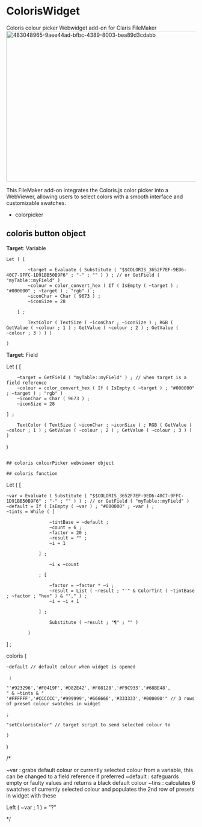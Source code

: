 # ColorisWidget
Coloris colour picker Webwidget add-on for Claris FileMaker
<img width="600" height="400" alt="483048965-9aee44ad-bfbc-4389-8003-bea89d3cdabb" src="https://github.com/user-attachments/assets/5696abea-9a9f-42d2-9a0c-75c66fbcd655" />

This FileMaker add-on integrates the Coloris.js color picker into a WebViewer, allowing users to select colors with a smooth interface and customizable swatches.
- colorpicker

## coloris button object

**Target**: Variable

```
Let ( [

		~target = Evaluate ( Substitute ( "$$COLORIS_3652F7EF-9ED6-40C7-9FFC-1D91BB50B9F6" ; "-" ; "" ) ) ; // or GetField ( "myTable::myField" )
		~colour = color_convert_hex ( If ( IsEmpty ( ~target ) ; "#000000" ; ~target ) ; "rgb" ) ;
		~iconChar = Char ( 9673 ) ;
		~iconSize = 28

	] ;

		TextColor ( TextSize ( ~iconChar ; ~iconSize ) ; RGB ( GetValue ( ~colour ; 1 ) ; GetValue ( ~colour ; 2 ) ; GetValue ( ~colour ; 3 ) ) )

)
```

**Target**: Field

Let ( [

		~target = GetField ( "myTable::myField" ) ; // when target is a field reference
		~colour = color_convert_hex ( If ( IsEmpty ( ~target ) ; "#000000" ; ~target ) ; "rgb" )
		~iconChar = Char ( 9673 ) ;
		~iconSize = 28

	] ;

		TextColor ( TextSize ( ~iconChar ; ~iconSize ) ; RGB ( GetValue ( ~colour ; 1 ) ; GetValue ( ~colour ; 2 ) ; GetValue ( ~colour ; 3 ) ) )

)

```

## coloris colourPicker webviewer object

## coloris function

```
Let ( [

	~var = Evaluate ( Substitute ( "$$COLORIS_3652F7EF-9ED6-40C7-9FFC-1D91BB50B9F6" ; "-" ; "" ) ) ; // or GetField ( "myTable::myField" )
	~default = If ( IsEmpty ( ~var ) ; "#000000" ; ~var ) ;
	~tints = While ( [ 
			
					~tintBase = ~default ; 
					~count = 6 ;
					~factor = 20 ;
					~result = "" ;
					~i = 1 
			
				] ; 
			
					~i ≤ ~count
			
				; [ 
			
					~factor = ~factor * ~i ;
					~result = List ( ~result ; "'" & ColorTint ( ~tintBase ; ~factor ; "hex" ) & "'," ) ;
					~i = ~i + 1
			
				] ; 
			
					Substitute ( ~result ; "¶" ; "" )
			
			)

] ; 

coloris ( 

	~default // default colour when widget is opened
	
	 ; 
	
	"'#923296','#F0419F','#D82E42','#F08128','#F9C933','#68BE48', 
	" & ~tints & " 
	'#FFFFFF','#CCCCCC','#999999','#666666','#333333','#000000'" // 3 rows of preset colour swatches in widget
	
	; 
	
	"setColorisColor" // target script to send selected colour to
	
	)

)


/*

~var : grabs default colour or currently selected colour from a variable, this can be changed to a field reference if preferred
~default : safeguards empty or faulty values and returns a black default colour
~tins : calculates 6 swatches of currently selected colour and populates the 2nd row of presets in widget with these

Left ( ~var ; 1 ) = "?"

*/
```